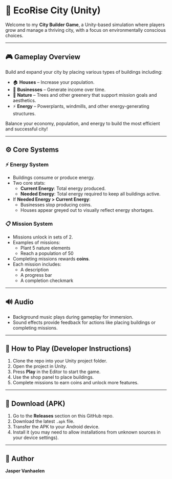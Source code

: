 # 🌆 EcoRise City (Unity)

Welcome to my **City Builder Game**, a Unity-based simulation where players grow and manage a thriving city, with a focus on environmentally conscious choices.

---

## 🎮 Gameplay Overview

Build and expand your city by placing various types of buildings including:

- 🏠 **Houses** – Increase your population.
- 🏢 **Businesses** – Generate income over time.
- 🌿 **Nature** – Trees and other greenery that support mission goals and aesthetics.
- ⚡ **Energy** – Powerplants, windmills, and other energy-generating structures.

Balance your economy, population, and energy to build the most efficient and successful city!

---

## ⚙️ Core Systems

### ⚡ Energy System
- Buildings consume or produce energy.
- Two core stats:
  - **Current Energy**: Total energy produced.
  - **Needed Energy**: Total energy required to keep all buildings active.
- If **Needed Energy > Current Energy**:
  - Businesses stop producing coins.
  - Houses appear greyed out to visually reflect energy shortages.

### 📋 Mission System
- Missions unlock in sets of 2.
- Examples of missions:
  - Plant 5 nature elements
  - Reach a population of 50
- Completing missions rewards **coins**.
- Each mission includes:
  - A description
  - A progress bar
  - A completion checkmark

---

## 🔊 Audio

- Background music plays during gameplay for immersion.
- Sound effects provide feedback for actions like placing buildings or completing missions.

---

## 🎯 How to Play (Developer Instructions)

1. Clone the repo into your Unity project folder.
2. Open the project in Unity.
3. Press **Play** in the Editor to start the game.
4. Use the shop panel to place buildings.
5. Complete missions to earn coins and unlock more features.

---

## 📲 Download (APK)

1. Go to the **Releases** section on this GitHub repo.
2. Download the latest `.apk` file.
3. Transfer the APK to your Android device.
4. Install it (you may need to allow installations from unknown sources in your device settings).

---

## 👤 Author

**Jasper Vanhaelen**
